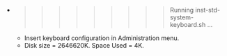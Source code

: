 * >>>>>>>>> Running inst-std-system-keyboard.sh ...
  * Insert keyboard configuration in Administration menu.
  * Disk size = 2646620K. Space Used = 4K.

